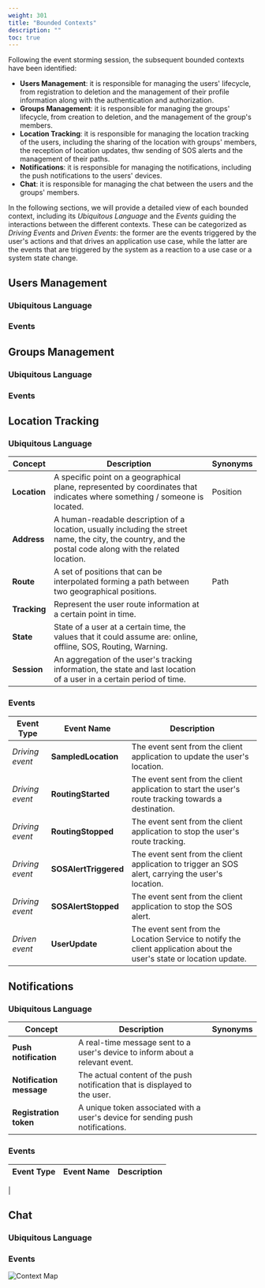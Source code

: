 ```yaml
---
weight: 301
title: "Bounded Contexts"
description: ""
toc: true
---
```


Following the event storming session, the subsequent bounded contexts have been identified:

- **Users Management**: it is responsible for managing the users' lifecycle, from registration to deletion and the management of their profile information along with the authentication and authorization.
- **Groups Management**: it is responsible for managing the groups' lifecycle, from creation to deletion, and the management of the group's members.
- **Location Tracking**: it is responsible for managing the location tracking of the users, including the sharing of the location with groups' members, the reception of location updates, thw sending of SOS alerts and the management of their paths.
- **Notifications**: it is responsible for managing the notifications, including the push notifications to the users' devices.
- **Chat**: it is responsible for managing the chat between the users and the groups' members.

In the following sections, we will provide a detailed view of each bounded context, including its _Ubiquitous Language_ and the _Events_ guiding the interactions between the different contexts.
These can be categorized as _Driving Events_ and _Driven Events_: the former are the events triggered by the user's actions and that drives an application use case, while the latter are the events that are triggered by the system as a reaction to a use case or a system state change.

## Users Management

### Ubiquitous Language

### Events

## Groups Management

### Ubiquitous Language

### Events

## Location Tracking

### Ubiquitous Language

| Concept  | Description | Synonyms |
| -------- | ----------- | -------- |
| **Location** | A specific point on a geographical plane, represented by coordinates that indicates where something / someone is located. | Position |
| **Address**  | A human-readable description of a location, usually including the street name, the city, the country, and the postal code along with the related location. | |
| **Route**    | A set of positions that can be interpolated forming a path between two geographical positions. | Path |
| **Tracking** | Represent the user route information at a certain point in time. | |
| **State**    | State of a user at a certain time, the values that it could assume are: online, offline, SOS, Routing, Warning. | |
| **Session**  | An aggregation of the user's tracking information, the state and last location of a user in a certain period of time. | |

### Events

| Event Type | Event Name | Description |
| ---------- | ---------- | ----------- |
| *Driving event* | **SampledLocation** | The event sent from the client application to update the user's location. |
| *Driving event* | **RoutingStarted** | The event sent from the client application to start the user's route tracking towards a destination. |
| *Driving event* | **RoutingStopped** | The event sent from the client application to stop the user's route tracking. |
| *Driving event* | **SOSAlertTriggered** | The event sent from the client application to trigger an SOS alert, carrying the user's location. |
| *Driving event* | **SOSAlertStopped** | The event sent from the client application to stop the SOS alert. |
| *Driven event* | **UserUpdate** | The event sent from the Location Service to notify the client application about the user's state or location update. |

## Notifications

### Ubiquitous Language

| Concept  | Description | Synonyms |
| -------- | ----------- | -------- |
| **Push notification** | A real-time message sent to a user's device to inform about a relevant event. | |
| **Notification message** | The actual content of the push notification that is displayed to the user. | |
| **Registration token** | A unique token associated with a user's device for sending push notifications. |

### Events

| Event Type | Event Name | Description |
| ---------- | ---------- | ----------- |
| 

## Chat

### Ubiquitous Language

### Events



![Context Map](/images/context-map.svg)
